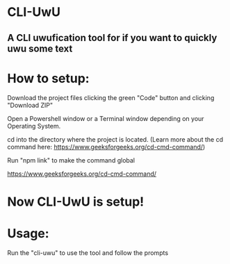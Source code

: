 # CLI-UwU

## A CLI uwufication tool for if you want to quickly uwu some text

# How to setup:

Download the project files clicking the green "Code" button and clicking "Download ZIP"

Open a Powershell window or a Terminal window depending on your Operating System.

cd into the directory where the project is located. (Learn more about the cd command here: https://www.geeksforgeeks.org/cd-cmd-command/)

Run "npm link" to make the command global

https://www.geeksforgeeks.org/cd-cmd-command/
# Now CLI-UwU is setup!

# Usage:

Run the "cli-uwu" to use the tool and follow the prompts
